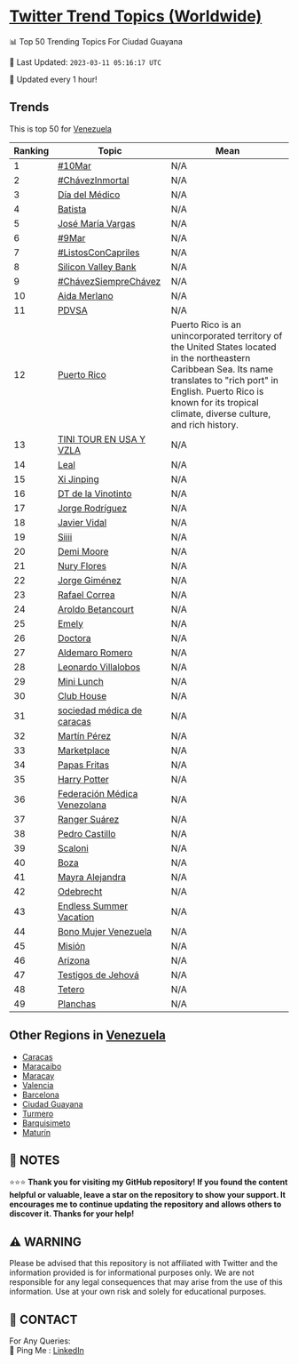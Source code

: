[Twitter Trend Topics (Worldwide)](https://github.com/ErcinDedeoglu/Twitter-Trend-Topics)
==========


📊 Top 50 Trending Topics For Ciudad Guayana

📆 Last Updated: `2023-03-11 05:16:17 UTC`

🔧 Updated every 1 hour!


## Trends

This is top 50 for [Venezuela](</Venezuela>)

| Ranking | Topic | Mean |
| ------- | ------------ | ------------ |
| 1 | [#10Mar](http://twitter.com/search?q=%2310Mar) | N/A |
| 2 | [#ChávezInmortal](http://twitter.com/search?q=%23Ch%c3%a1vezInmortal) | N/A |
| 3 | [Día del Médico](http://twitter.com/search?q=D%c3%ada+del+M%c3%a9dico) | N/A |
| 4 | [Batista](http://twitter.com/search?q=Batista) | N/A |
| 5 | [José María Vargas](http://twitter.com/search?q=Jos%c3%a9+Mar%c3%ada+Vargas) | N/A |
| 6 | [#9Mar](http://twitter.com/search?q=%239Mar) | N/A |
| 7 | [#ListosConCapriles](http://twitter.com/search?q=%23ListosConCapriles) | N/A |
| 8 | [Silicon Valley Bank](http://twitter.com/search?q=Silicon+Valley+Bank) | N/A |
| 9 | [#ChávezSiempreChávez](http://twitter.com/search?q=%23Ch%c3%a1vezSiempreCh%c3%a1vez) | N/A |
| 10 | [Aida Merlano](http://twitter.com/search?q=Aida+Merlano) | N/A |
| 11 | [PDVSA](http://twitter.com/search?q=PDVSA) | N/A |
| 12 | [Puerto Rico](http://twitter.com/search?q=Puerto+Rico) | Puerto Rico is an unincorporated territory of the United States located in the northeastern Caribbean Sea. Its name translates to "rich port" in English. Puerto Rico is known for its tropical climate, diverse culture, and rich history. |
| 13 | [TINI TOUR EN USA Y VZLA](http://twitter.com/search?q=TINI+TOUR+EN+USA+Y+VZLA) | N/A |
| 14 | [Leal](http://twitter.com/search?q=Leal) | N/A |
| 15 | [Xi Jinping](http://twitter.com/search?q=Xi+Jinping) | N/A |
| 16 | [DT de la Vinotinto](http://twitter.com/search?q=DT+de+la+Vinotinto) | N/A |
| 17 | [Jorge Rodríguez](http://twitter.com/search?q=Jorge+Rodr%c3%adguez) | N/A |
| 18 | [Javier Vidal](http://twitter.com/search?q=Javier+Vidal) | N/A |
| 19 | [Siiii](http://twitter.com/search?q=Siiii) | N/A |
| 20 | [Demi Moore](http://twitter.com/search?q=Demi+Moore) | N/A |
| 21 | [Nury Flores](http://twitter.com/search?q=Nury+Flores) | N/A |
| 22 | [Jorge Giménez](http://twitter.com/search?q=Jorge+Gim%c3%a9nez) | N/A |
| 23 | [Rafael Correa](http://twitter.com/search?q=Rafael+Correa) | N/A |
| 24 | [Aroldo Betancourt](http://twitter.com/search?q=Aroldo+Betancourt) | N/A |
| 25 | [Emely](http://twitter.com/search?q=Emely) | N/A |
| 26 | [Doctora](http://twitter.com/search?q=Doctora) | N/A |
| 27 | [Aldemaro Romero](http://twitter.com/search?q=Aldemaro+Romero) | N/A |
| 28 | [Leonardo Villalobos](http://twitter.com/search?q=Leonardo+Villalobos) | N/A |
| 29 | [Mini Lunch](http://twitter.com/search?q=Mini+Lunch) | N/A |
| 30 | [Club House](http://twitter.com/search?q=Club+House) | N/A |
| 31 | [sociedad médica de caracas](http://twitter.com/search?q=sociedad+m%c3%a9dica+de+caracas) | N/A |
| 32 | [Martín Pérez](http://twitter.com/search?q=Mart%c3%adn+P%c3%a9rez) | N/A |
| 33 | [Marketplace](http://twitter.com/search?q=Marketplace) | N/A |
| 34 | [Papas Fritas](http://twitter.com/search?q=Papas+Fritas) | N/A |
| 35 | [Harry Potter](http://twitter.com/search?q=Harry+Potter) | N/A |
| 36 | [Federación Médica Venezolana](http://twitter.com/search?q=Federaci%c3%b3n+M%c3%a9dica+Venezolana) | N/A |
| 37 | [Ranger Suárez](http://twitter.com/search?q=Ranger+Su%c3%a1rez) | N/A |
| 38 | [Pedro Castillo](http://twitter.com/search?q=Pedro+Castillo) | N/A |
| 39 | [Scaloni](http://twitter.com/search?q=Scaloni) | N/A |
| 40 | [Boza](http://twitter.com/search?q=Boza) | N/A |
| 41 | [Mayra Alejandra](http://twitter.com/search?q=Mayra+Alejandra) | N/A |
| 42 | [Odebrecht](http://twitter.com/search?q=Odebrecht) | N/A |
| 43 | [Endless Summer Vacation](http://twitter.com/search?q=Endless+Summer+Vacation) | N/A |
| 44 | [Bono Mujer Venezuela](http://twitter.com/search?q=Bono+Mujer+Venezuela) | N/A |
| 45 | [Misión](http://twitter.com/search?q=Misi%c3%b3n) | N/A |
| 46 | [Arizona](http://twitter.com/search?q=Arizona) | N/A |
| 47 | [Testigos de Jehová](http://twitter.com/search?q=Testigos+de+Jehov%c3%a1) | N/A |
| 48 | [Tetero](http://twitter.com/search?q=Tetero) | N/A |
| 49 | [Planchas](http://twitter.com/search?q=Planchas) | N/A |



## Other Regions in [Venezuela](</Venezuela>)

* [Caracas](</Venezuela/Caracas.md>)
* [Maracaibo](</Venezuela/Maracaibo.md>)
* [Maracay](</Venezuela/Maracay.md>)
* [Valencia](</Venezuela/Valencia.md>)
* [Barcelona](</Venezuela/Barcelona.md>)
* [Ciudad Guayana](</Venezuela/Ciudad Guayana.md>)
* [Turmero](</Venezuela/Turmero.md>)
* [Barquisimeto](</Venezuela/Barquisimeto.md>)
* [Maturín](</Venezuela/Maturín.md>)



## 📝 NOTES

⭐⭐⭐ **Thank you for visiting my GitHub repository! If you found the content helpful or valuable, leave a star on the repository to show your support. It encourages me to continue updating the repository and allows others to discover it. Thanks for your help!**


## ⚠️ WARNING

Please be advised that this repository is not affiliated with Twitter and the information provided is for informational purposes only. We are not responsible for any legal consequences that may arise from the use of this information. Use at your own risk and solely for educational purposes.


## 📨 CONTACT

 For Any Queries:  
            🏓 Ping Me : [LinkedIn](https://www.linkedin.com/in/ercindedeoglu/)

